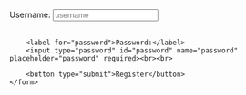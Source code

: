 <!DOCTYPE html>
<html lang="en">
<head>
    <meta charset="UTF-8">
    <meta name="viewport" content="width=device-width, initial-scale=1.0">
    <title>Registration Form</title>
</head>
<body>
    <form>
        <label for="username">Username:</label>
        <input type="text" id="username" name="username" placeholder="username" required><br><br>

        <label for="password">Password:</label>
        <input type="password" id="password" name="password" placeholder="password" required><br><br>

        <button type="submit">Register</button>
    </form>
</body>
</html>
